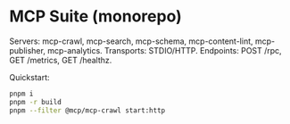 # MCP Suite (monorepo)

Servers: mcp-crawl, mcp-search, mcp-schema, mcp-content-lint, mcp-publisher, mcp-analytics.
Transports: STDIO/HTTP. Endpoints: POST /rpc, GET /metrics, GET /healthz.

Quickstart:
```bash
pnpm i
pnpm -r build
pnpm --filter @mcp/mcp-crawl start:http
```
